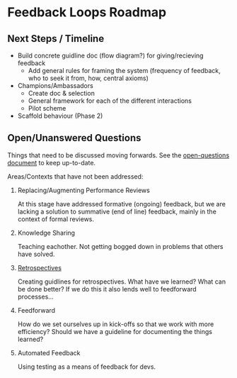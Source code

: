 # Feedback Loops Roadmap

## Next Steps / Timeline

* Build concrete guidline doc \(flow diagram?\) for giving/recieving feedback
  * Add general rules for framing the system \(frequency of feedback, who to seek it from, how, central axioms\)
* Champions/Ambassadors
  * Create doc & selection
  * General framework for each of the different interactions
  * Pilot scheme
* Scaffold behaviour \(Phase 2\)

## Open/Unanswered Questions

Things that need to be discussed moving forwards. See the [open-questions document](https://docs.google.com/document/d/1eGlzH5fOxIchVyLRipWBrNBIgdQ18-BHVmVD-PnEmoI/edit#heading=h.aqcfnjgggoxb) to keep up-to-date.

Areas/Contexts that have not been addressed:

1. Replacing/Augmenting Performance Reviews

   At this stage have addressed formative \(ongoing\) feedback, but we are lacking a solution to summative \(end of line\) feedback, mainly in the context of formal reviews.

2. Knowledge Sharing

   Teaching eachother. Not getting bogged down in problems that others have solved.

3. [Retrospectives](https://vizzuality.github.io/playbook/projects/retrospective/)

   Creating guidlines for retrospectives. What have we learned? What can be done better? If we do this it also lends well to feedforward processes...

4. Feedforward

   How do we set ourselves up in kick-offs so that we work with more efficiency? Should we have a guideline for documenting the things learned?

5. Automated Feedback

   Using testing as a means of feedback for devs.

